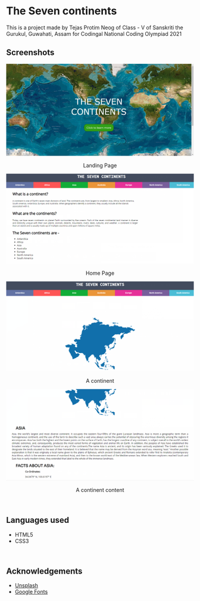 # The Seven continents
This is a project made by Tejas Protim Neog of Class - V of Sanskriti the Gurukul, Guwahati, Assam for Codingal National Coding Olympiad 2021
<br>

## Screenshots
<img src="https://github.com/tpncoder/The-Seven-Continents/blob/main/Images/8d0LUiKOB4.jpg">
<p align = "center">Landing Page</p>
<img src="https://github.com/tpncoder/The-Seven-Continents/blob/main/Images/chrome_Ak3xZiFk5m.png">
<p align = "center">Home Page</p>
<img src="https://github.com/tpncoder/The-Seven-Continents/blob/main/Images/chrome_PGCfCzPVGS.png">
<p align = "center">A continent</p>
<img src="https://github.com/tpncoder/The-Seven-Continents/blob/main/Images/chrome_SOpxrhuLSK.png">
<p align = "center">A continent content</p>
<br>

## Languages used
* HTML5
* CSS3
<br>

## Acknowledgements
* [ Unsplash ](https://unsplash.com)
* [ Google Fonts](https://fonts.google.com)
